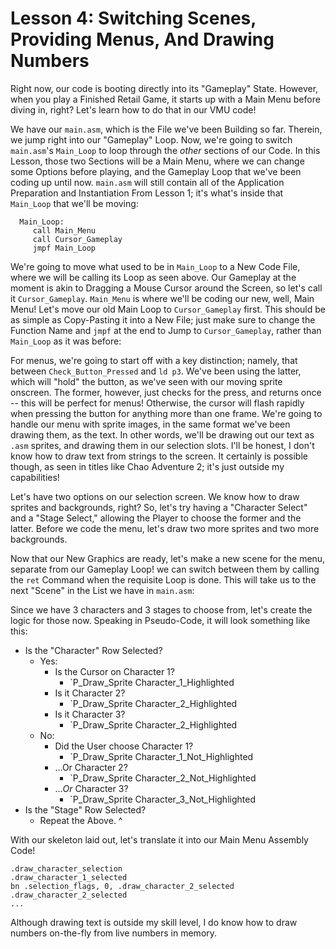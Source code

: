 # Lesson 4: Switching Scenes, Providing Menus, And Drawing Numbers

Right now, our code is booting directly into its "Gameplay" State. However, when you play a Finished Retail Game, it starts up with a Main Menu before diving in, right? Let's learn how to do that in our VMU code!

We have our `main.asm`, which is the File we've been Building so far. Therein, we jump right into our "Gameplay" Loop. Now, we're going to switch `main.asm`'s `Main_Loop` to loop through the _other_ sections of our Code. In this Lesson, those two Sections will be a Main Menu, where we can change some Options before playing, and the Gameplay Loop that we've been coding up until now. `main.asm` will still contain all of the Application Preparation and Instantiation From Lesson 1; it's what's inside that `Main_Loop` that we'll be moving:

      Main_Loop:
         call Main_Menu
         call Cursor_Gameplay
         jmpf Main_Loop

We're going to move what used to be in `Main_Loop` to a New Code File, where we will be calling its Loop as seen above. Our Gameplay at the moment is akin to Dragging a Mouse Cursor around the Screen, so let's call it `Cursor_Gameplay`. `Main_Menu` is where we'll be coding our new, well, Main Menu! Let's move our old Main Loop to `Cursor_Gameplay` first. This should be as simple as Copy-Pasting it into a New File; just make sure to change the Function Name and `jmpf` at the end to Jump to `Cursor_Gameplay`, rather than `Main_Loop` as it was before:

For menus, we're going to start off with a key distinction; namely, that between `Check_Button_Pressed` and `ld p3`. We've been using the latter, which will "hold" the button, as we've seen with our moving sprite onscreen. The former, however, just checks for the press, and returns once -- this will be perfect for menus! Otherwise, the cursor will flash rapidly when pressing the button for anything more than one frame. We're going to handle our menu with sprite images, in the same format we've been drawing them, as the text. In other words, we'll be drawing out our text as `.asm` sprites, and drawing them in our selection slots. I'll be honest, I don't know how to draw text from strings to the screen. It certainly is possible though, as seen in titles like Chao Adventure 2; it's just outside my capabilities!

Let's have two options on our selection screen. We know how to draw sprites and backgrounds, right? So, let's try having a "Character Select" and a "Stage Select," allowing the Player to choose the former and the latter. Before we code the menu, let's draw two more sprites and two more backgrounds.

Now that our New Graphics are ready, let's make a new scene for the menu, separate from our Gameplay Loop! we can switch between them by calling the `ret` Command when the requisite Loop is done. This will take us to the next "Scene" in the List we have in `main.asm`:

Since we have 3 characters and 3 stages to choose from, let's create the logic for those now. Speaking in Pseudo-Code, it will look something like this:

* Is the "Character" Row Selected?
    * Yes:
        * Is the Cursor on Character 1?
            * `P_Draw_Sprite Character_1_Highlighted
        * Is it Character 2?
            * `P_Draw_Sprite Character_2_Highlighted
        * Is it Character 3?
            * `P_Draw_Sprite Character_2_Highlighted
    * No:
        * Did the User choose Character 1?
            * `P_Draw_Sprite Character_1_Not_Highlighted
        * ...Or Character 2?
            * `P_Draw_Sprite Character_2_Not_Highlighted
        * ..._Or_ Character 3?
            * `P_Draw_Sprite Character_3_Not_Highlighted
* Is the "Stage" Row Selected?
    * Repeat the Above. ^     

With our skeleton laid out, let's translate it into our Main Menu Assembly Code!

    .draw_character_selection
    .draw_character_1_selected
    bn .selection_flags, 0, .draw_character_2_selected
    .draw_character_2_selected
    ...

Although drawing text is outside my skill level, I do know how to draw numbers on-the-fly from live numbers in memory.
